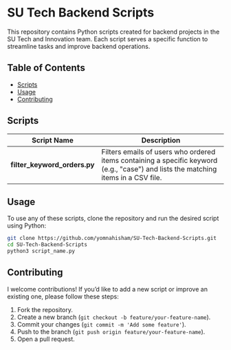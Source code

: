 # SU Tech Backend Scripts

This repository contains Python scripts created for backend projects in the SU Tech and Innovation team. Each script serves a specific function to streamline tasks and improve backend operations.

## Table of Contents
- [Scripts](#scripts)
- [Usage](#usage)
- [Contributing](#contributing)

## Scripts

| Script Name              | Description |
|--------------------------|-------------|
| **filter_keyword_orders.py** | Filters emails of users who ordered items containing a specific keyword (e.g., "case") and lists the matching items in a CSV file. |


## Usage
To use any of these scripts, clone the repository and run the desired script using Python:

```bash
git clone https://github.com/yomnahisham/SU-Tech-Backend-Scripts.git
cd SU-Tech-Backend-Scripts
python3 script_name.py
```

## Contributing
I welcome contributions! If you’d like to add a new script or improve an existing one, please follow these steps:

1. Fork the repository.
2. Create a new branch (`git checkout -b feature/your-feature-name`).
3. Commit your changes (`git commit -m 'Add some feature'`).
4. Push to the branch (`git push origin feature/your-feature-name`).
5. Open a pull request.


